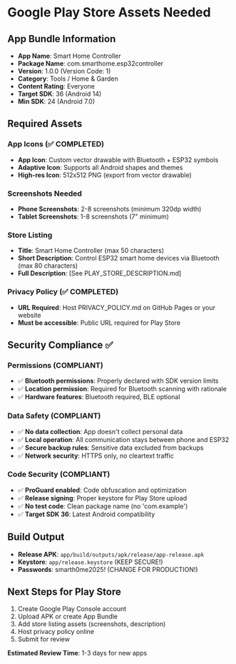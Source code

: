 # Google Play Store Assets Needed

## App Bundle Information
- **App Name**: Smart Home Controller
- **Package Name**: com.smarthome.esp32controller
- **Version**: 1.0.0 (Version Code: 1)
- **Category**: Tools / Home & Garden
- **Content Rating**: Everyone
- **Target SDK**: 36 (Android 14)
- **Min SDK**: 24 (Android 7.0)

## Required Assets

### App Icons (✅ COMPLETED)
- **App Icon**: Custom vector drawable with Bluetooth + ESP32 symbols
- **Adaptive Icon**: Supports all Android shapes and themes
- **High-res Icon**: 512x512 PNG (export from vector drawable)

### Screenshots Needed
- **Phone Screenshots**: 2-8 screenshots (minimum 320dp width)
- **Tablet Screenshots**: 1-8 screenshots (7" minimum)

### Store Listing
- **Title**: Smart Home Controller (max 50 characters)
- **Short Description**: Control ESP32 smart home devices via Bluetooth (max 80 characters)
- **Full Description**: [See PLAY_STORE_DESCRIPTION.md]

### Privacy Policy (✅ COMPLETED)
- **URL Required**: Host PRIVACY_POLICY.md on GitHub Pages or your website
- **Must be accessible**: Public URL required for Play Store

## Security Compliance ✅

### Permissions (COMPLIANT)
- ✅ **Bluetooth permissions**: Properly declared with SDK version limits
- ✅ **Location permission**: Required for Bluetooth scanning with rationale
- ✅ **Hardware features**: Bluetooth required, BLE optional

### Data Safety (COMPLIANT)
- ✅ **No data collection**: App doesn't collect personal data
- ✅ **Local operation**: All communication stays between phone and ESP32
- ✅ **Secure backup rules**: Sensitive data excluded from backups
- ✅ **Network security**: HTTPS only, no cleartext traffic

### Code Security (COMPLIANT)
- ✅ **ProGuard enabled**: Code obfuscation and optimization
- ✅ **Release signing**: Proper keystore for Play Store upload
- ✅ **No test code**: Clean package name (no 'com.example')
- ✅ **Target SDK 36**: Latest Android compatibility

## Build Output
- **Release APK**: `app/build/outputs/apk/release/app-release.apk`
- **Keystore**: `app/release.keystore` (KEEP SECURE!)
- **Passwords**: smarth0me2025! (CHANGE FOR PRODUCTION!)

## Next Steps for Play Store
1. Create Google Play Console account
2. Upload APK or create App Bundle
3. Add store listing assets (screenshots, description)
4. Host privacy policy online
5. Submit for review

**Estimated Review Time**: 1-3 days for new apps
